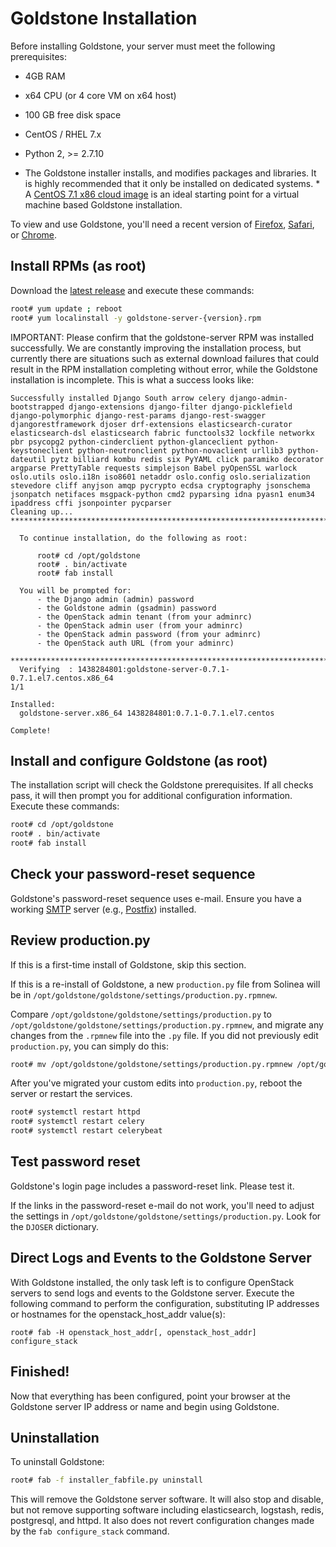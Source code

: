 # Goldstone Installation

Before installing Goldstone, your server must meet the following prerequisites:

* 4GB RAM
* x64 CPU (or 4 core VM on x64 host)
* 100 GB free disk space
* CentOS / RHEL 7.x
* Python 2, >= 2.7.10

* The Goldstone installer installs, and modifies packages and libraries.  It is highly recommended that it only be installed on dedicated systems. *  A [CentOS 7.1 x86 cloud image](http://cloud.centos.org/centos/7/images/) is an ideal starting point for a virtual machine based Goldstone installation.

To view and use Goldstone, you'll need a recent version of [Firefox](https://www.mozilla.org/en-US/firefox/products/), [Safari](https://www.apple.com/safari/), or [Chrome](https://www.google.com/intl/en-US/chrome/browser).

## Install RPMs (as root)

Download the [latest release](https://github.com/Solinea/goldstone-server/releases) and execute these commands:

```bash
root# yum update ; reboot
root# yum localinstall -y goldstone-server-{version}.rpm
```

IMPORTANT: Please confirm that the goldstone-server RPM was installed successfully. We are constantly improving the installation process, but currently there are situations such as external download failures that could result in the RPM installation completing without error, while the Goldstone installation is incomplete.  This is what a success looks like:

```
Successfully installed Django South arrow celery django-admin-bootstrapped django-extensions django-filter django-picklefield django-polymorphic django-rest-params django-rest-swagger djangorestframework djoser drf-extensions elasticsearch-curator elasticsearch-dsl elasticsearch fabric functools32 lockfile networkx pbr psycopg2 python-cinderclient python-glanceclient python-keystoneclient python-neutronclient python-novaclient urllib3 python-dateutil pytz billiard kombu redis six PyYAML click paramiko decorator argparse PrettyTable requests simplejson Babel pyOpenSSL warlock oslo.utils oslo.i18n iso8601 netaddr oslo.config oslo.serialization stevedore cliff anyjson amqp pycrypto ecdsa cryptography jsonschema jsonpatch netifaces msgpack-python cmd2 pyparsing idna pyasn1 enum34 ipaddress cffi jsonpointer pycparser
Cleaning up...
*****************************************************************************

  To continue installation, do the following as root:

      root# cd /opt/goldstone
      root# . bin/activate
      root# fab install

  You will be prompted for:
      - the Django admin (admin) password
      - the Goldstone admin (gsadmin) password
      - the OpenStack admin tenant (from your adminrc)
      - the OpenStack admin user (from your adminrc)
      - the OpenStack admin password (from your adminrc)
      - the OpenStack auth URL (from your adminrc)

*****************************************************************************
  Verifying  : 1438284801:goldstone-server-0.7.1-0.7.1.el7.centos.x86_64                                                                     1/1

Installed:
  goldstone-server.x86_64 1438284801:0.7.1-0.7.1.el7.centos

Complete!
```

## Install and configure Goldstone (as root)

The installation script will check the Goldstone prerequisites. If all checks pass, it will then prompt you for additional configuration information. Execute these commands:

```bash
root# cd /opt/goldstone
root# . bin/activate
root# fab install
```

## Check your password-reset sequence

Goldstone's password-reset sequence uses e-mail. Ensure you have a working [SMTP](https://en.wikipedia.org/wiki/Simple_Mail_Transfer_Protocol) server (e.g., [Postfix](http://www.postfix.org)) installed.

## Review production.py

If this is a first-time install of Goldstone, skip this section.

If this is a re-install of Goldstone, a new `production.py` file from Solinea will be in
`/opt/goldstone/goldstone/settings/production.py.rpmnew`.

Compare `/opt/goldstone/goldstone/settings/production.py` to
`/opt/goldstone/goldstone/settings/production.py.rpmnew`, and migrate any changes from the `.rpmnew` file into the `.py` file. If you did not previously edit `production.py`, you can simply do this:

```bash
root# mv /opt/goldstone/goldstone/settings/production.py.rpmnew /opt/goldstone/goldstone/settings.production.py.
```

After you've migrated your custom edits into `production.py`, reboot the server or restart the services.

```bash
root# systemctl restart httpd
root# systemctl restart celery
root# systemctl restart celerybeat
```

## Test password reset

Goldstone's login page includes a password-reset link. Please test it.

If the links in the password-reset e-mail do not work, you'll need to adjust the settings in `/opt/goldstone/goldstone/settings/production.py`. Look for the `DJOSER` dictionary.


## Direct Logs and Events to the Goldstone Server

With Goldstone installed, the only task left is to configure OpenStack servers to send logs and events to the Goldstone server. Execute the following command to perform the configuration, substituting IP addresses or hostnames for the openstack_host_addr value(s):

    root# fab -H openstack_host_addr[, openstack_host_addr] configure_stack


## Finished!

Now that everything has been configured, point your browser at the Goldstone server IP address or name and begin using Goldstone.

## Uninstallation

To uninstall Goldstone:
```bash
root# fab -f installer_fabfile.py uninstall
```

This will remove the Goldstone server software.  It will also stop and disable, but not remove supporting software including elasticsearch, logstash, redis, postgresql, and httpd.  It also does not revert configuration changes made by the `fab configure_stack` command.
